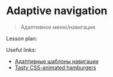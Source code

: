 ﻿# Adaptive navigation
> Адаптивное меню/навигация

Lesson plan:


Useful links:
+ [Адаптивные шаблоны навигации](https://developer.mozilla.org/en-US/docs/Web/Progressive_web_apps/Responsive/Responsive_navigation_patterns)
+ [Tasty CSS-animated hamburgers](https://jonsuh.com/hamburgers/)

